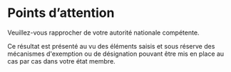 # Points d’attention

Veuillez-vous rapprocher de votre autorité nationale compétente.

Ce résultat est présenté au vu des éléments saisis et sous réserve des mécanismes d'exemption ou de désignation pouvant
être mis en place au cas par cas dans votre état membre.